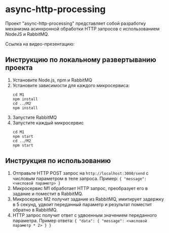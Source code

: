 # async-http-processing
Проект "async-http-processing" представляет собой разработку механизма асинхронной обработки HTTP запросов с использованием NodeJS и RabbitMQ.

Ссылка на видео-презентацию: 

## Инструкцию по локальному развертыванию проекта
1. Установите Node.js, npm и RabbitMQ
1. Установите зависимости для каждого микросервиса:
   ```
   cd M1
   npm install
   cd ../M2
   npm install
   ```
2. Запустите RabbitMQ
3. Запустите каждый микросервис
   ```
   cd M1
   npm start
   cd ../M2
   npm start
   ```

## Инструкция по использованию
1. Отправьте HTTP POST запрос на ```http://localhost:3000/send``` с числовым параметром в теле запроса. Пример: ```{
    "message": <числовой параметр>
}```
2. Микросервис M1 обработает HTTP запрос, преобразует его в задание и поместит в RabbitMQ.
3. Микросервис M2 получит задание из RabbitMQ, имитирует задержку в 5 секунд, удвоит переданный параметр и результат поместит обратно в RabbitMQ.
4. HTTP запрос получит ответ с удвоенным значением переданного параметра. Пример ответа:  ```{
    "data": {
        "message": <числовой параметр * 2>
    }
}```
